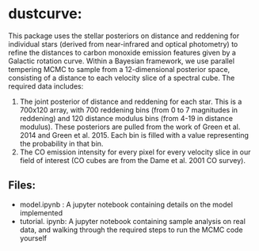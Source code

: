 # dustcurve:
This package uses the stellar posteriors on distance and reddening for individual stars (derived from near-infrared and optical photometry) to refine the distances to carbon monoxide emission features given by a Galactic rotation curve. Within a Bayesian framework, we use parallel tempering MCMC to sample from a 12-dimensional posterior space, consisting of a distance to each velocity slice of a spectral cube. The required data includes:

1) The joint posterior of distance and reddening for each star. This is a 700x120 array, with 700 reddening bins (from 0 to 7 magnitudes in reddening) and 120 distance modulus bins (from 4-19 in distance modulus). These posteriors are pulled from the work of Green et al. 2014 and Green et al. 2015.  Each bin is filled with a value representing the probability in that bin.  
2) The CO emission intensity for every pixel for every velocity slice in our field of interest (CO cubes are from the Dame et al. 2001 CO survey).  

## Files:

- model.ipynb : A jupyter notebook containing details on the model implemented
- tutorial. ipynb: A jupyter notebook containing sample analysis on real data, and walking through the required steps to run the MCMC code yourself

